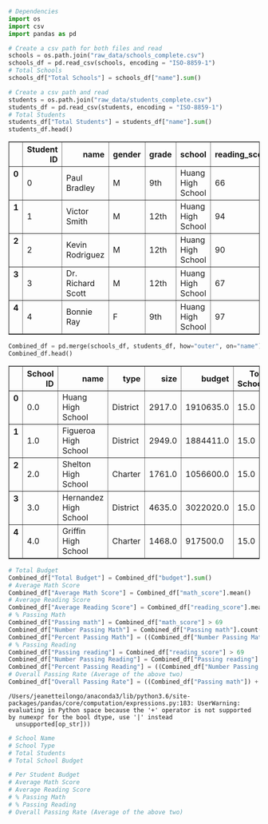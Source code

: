 

```python
# Dependencies
import os
import csv
import pandas as pd
```


```python
# Create a csv path for both files and read
schools = os.path.join("raw_data/schools_complete.csv")
schools_df = pd.read_csv(schools, encoding = "ISO-8859-1")
# Total Schools
schools_df["Total Schools"] = schools_df["name"].sum()
```


```python
# Create a csv path and read
students = os.path.join("raw_data/students_complete.csv")
students_df = pd.read_csv(students, encoding = "ISO-8859-1")
# Total Students
students_df["Total Students"] = students_df["name"].sum()
students_df.head()
```




<div>
<style>
    .dataframe thead tr:only-child th {
        text-align: right;
    }

    .dataframe thead th {
        text-align: left;
    }

    .dataframe tbody tr th {
        vertical-align: top;
    }
</style>
<table border="1" class="dataframe">
  <thead>
    <tr style="text-align: right;">
      <th></th>
      <th>Student ID</th>
      <th>name</th>
      <th>gender</th>
      <th>grade</th>
      <th>school</th>
      <th>reading_score</th>
      <th>math_score</th>
      <th>Total Students</th>
    </tr>
  </thead>
  <tbody>
    <tr>
      <th>0</th>
      <td>0</td>
      <td>Paul Bradley</td>
      <td>M</td>
      <td>9th</td>
      <td>Huang High School</td>
      <td>66</td>
      <td>79</td>
      <td>39170</td>
    </tr>
    <tr>
      <th>1</th>
      <td>1</td>
      <td>Victor Smith</td>
      <td>M</td>
      <td>12th</td>
      <td>Huang High School</td>
      <td>94</td>
      <td>61</td>
      <td>39170</td>
    </tr>
    <tr>
      <th>2</th>
      <td>2</td>
      <td>Kevin Rodriguez</td>
      <td>M</td>
      <td>12th</td>
      <td>Huang High School</td>
      <td>90</td>
      <td>60</td>
      <td>39170</td>
    </tr>
    <tr>
      <th>3</th>
      <td>3</td>
      <td>Dr. Richard Scott</td>
      <td>M</td>
      <td>12th</td>
      <td>Huang High School</td>
      <td>67</td>
      <td>58</td>
      <td>39170</td>
    </tr>
    <tr>
      <th>4</th>
      <td>4</td>
      <td>Bonnie Ray</td>
      <td>F</td>
      <td>9th</td>
      <td>Huang High School</td>
      <td>97</td>
      <td>84</td>
      <td>39170</td>
    </tr>
  </tbody>
</table>
</div>




```python
Combined_df = pd.merge(schools_df, students_df, how="outer", on="name")
Combined_df.head()
```




<div>
<style>
    .dataframe thead tr:only-child th {
        text-align: right;
    }

    .dataframe thead th {
        text-align: left;
    }

    .dataframe tbody tr th {
        vertical-align: top;
    }
</style>
<table border="1" class="dataframe">
  <thead>
    <tr style="text-align: right;">
      <th></th>
      <th>School ID</th>
      <th>name</th>
      <th>type</th>
      <th>size</th>
      <th>budget</th>
      <th>Total Schools</th>
      <th>Student ID</th>
      <th>gender</th>
      <th>grade</th>
      <th>school</th>
      <th>reading_score</th>
      <th>math_score</th>
      <th>Total Students</th>
    </tr>
  </thead>
  <tbody>
    <tr>
      <th>0</th>
      <td>0.0</td>
      <td>Huang High School</td>
      <td>District</td>
      <td>2917.0</td>
      <td>1910635.0</td>
      <td>15.0</td>
      <td>NaN</td>
      <td>NaN</td>
      <td>NaN</td>
      <td>NaN</td>
      <td>NaN</td>
      <td>NaN</td>
      <td>NaN</td>
    </tr>
    <tr>
      <th>1</th>
      <td>1.0</td>
      <td>Figueroa High School</td>
      <td>District</td>
      <td>2949.0</td>
      <td>1884411.0</td>
      <td>15.0</td>
      <td>NaN</td>
      <td>NaN</td>
      <td>NaN</td>
      <td>NaN</td>
      <td>NaN</td>
      <td>NaN</td>
      <td>NaN</td>
    </tr>
    <tr>
      <th>2</th>
      <td>2.0</td>
      <td>Shelton High School</td>
      <td>Charter</td>
      <td>1761.0</td>
      <td>1056600.0</td>
      <td>15.0</td>
      <td>NaN</td>
      <td>NaN</td>
      <td>NaN</td>
      <td>NaN</td>
      <td>NaN</td>
      <td>NaN</td>
      <td>NaN</td>
    </tr>
    <tr>
      <th>3</th>
      <td>3.0</td>
      <td>Hernandez High School</td>
      <td>District</td>
      <td>4635.0</td>
      <td>3022020.0</td>
      <td>15.0</td>
      <td>NaN</td>
      <td>NaN</td>
      <td>NaN</td>
      <td>NaN</td>
      <td>NaN</td>
      <td>NaN</td>
      <td>NaN</td>
    </tr>
    <tr>
      <th>4</th>
      <td>4.0</td>
      <td>Griffin High School</td>
      <td>Charter</td>
      <td>1468.0</td>
      <td>917500.0</td>
      <td>15.0</td>
      <td>NaN</td>
      <td>NaN</td>
      <td>NaN</td>
      <td>NaN</td>
      <td>NaN</td>
      <td>NaN</td>
      <td>NaN</td>
    </tr>
  </tbody>
</table>
</div>




```python
# Total Budget
Combined_df["Total Budget"] = Combined_df["budget"].sum()
# Average Math Score
Combined_df["Average Math Score"] = Combined_df["math_score"].mean()
# Average Reading Score
Combined_df["Average Reading Score"] = Combined_df["reading_score"].mean()
# % Passing Math
Combined_df["Passing math"] = Combined_df["math_score"] > 69
Combined_df["Number Passing Math"] = Combined_df["Passing math"].count()
Combined_df["Percent Passing Math"] = ((Combined_df["Number Passing Math"])/(Combined_df["Total Students"]))*100
# % Passing Reading
Combined_df["Passing reading"] = Combined_df["reading_score"] > 69
Combined_df["Number Passing Reading"] = Combined_df["Passing reading"].count() 
Combined_df["Percent Passing Reading"] = ((Combined_df["Number Passing Reading"])/(Combined_df["Total Students"]))*100
# Overall Passing Rate (Average of the above two)
Combined_df["Overall Passing Rate"] = ((Combined_df["Passing math"]) + (Combined_df["Passing reading"]))/2

```

    /Users/jeanetteilongo/anaconda3/lib/python3.6/site-packages/pandas/core/computation/expressions.py:183: UserWarning: evaluating in Python space because the '+' operator is not supported by numexpr for the bool dtype, use '|' instead
      unsupported[op_str]))



```python
# School Name
# School Type
# Total Students
# Total School Budget

# Per Student Budget
# Average Math Score
# Average Reading Score
# % Passing Math
# % Passing Reading
# Overall Passing Rate (Average of the above two)

```
